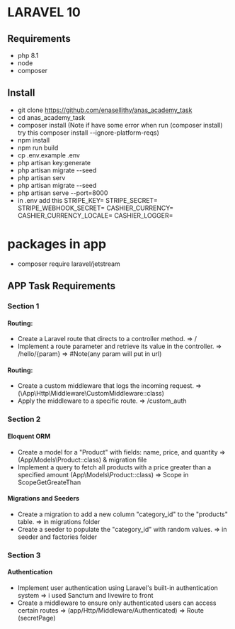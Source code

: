 # LARAVEL 10

## Requirements
- php 8.1
- node
- composer

## Install
- git clone https://github.com/enasellithy/anas_academy_task
- cd anas_academy_task
- composer install (Note if have some error when run (composer install) try this composer install --ignore-platform-reqs)
- npm install
- npm run build
- cp .env.example .env
- php artisan key:generate
- php artisan migrate --seed
- php artisan serv
- php artisan migrate --seed
- php artisan serve --port=8000
- in .env add this
  STRIPE_KEY=
  STRIPE_SECRET=
  STRIPE_WEBHOOK_SECRET=
  CASHIER_CURRENCY=
  CASHIER_CURRENCY_LOCALE=
  CASHIER_LOGGER=

# packages in app
- composer require laravel/jetstream

## APP Task Requirements

### Section 1
#### Routing:
- Create a Laravel route that directs to a controller method. => /
- Implement a route parameter and retrieve its value in the controller. => /hello/{param} => #Note(any param will put in url)

#### Routing:
- Create a custom middleware that logs the incoming request. => (\App\Http\Middleware\CustomMiddleware::class)
- Apply the middleware to a specific route. => /custom_auth

### Section 2
#### Eloquent ORM
- Create a model for a "Product" with fields: name, price, and quantity => (App\Models\Product::class) & migration file
- Implement a query to fetch all products with a price greater than a specified amount (App\Models\Product::class) => Scope in ScopeGetGreateThan

#### Migrations and Seeders
- Create a migration to add a new column "category_id" to the
  "products" table. => in migrations folder
- Create a seeder to populate the "category_id" with random
  values. => in seeder and factories folder

### Section 3
#### Authentication
- Implement user authentication using Laravel's built-in authentication system => i used Sanctum and livewire to front
- Create a middleware to ensure only authenticated users can access certain routes => (app/Http/Middleware/Authenticated) => Route (secretPage)
